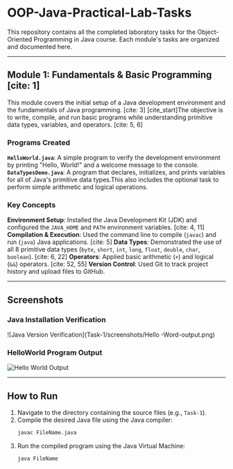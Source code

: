# OOP-Java-Practical-Lab-Tasks

This repository contains all the completed laboratory tasks for the Object-Oriented Programming in Java course. Each module's tasks are organized and documented here.

---

## Module 1: Fundamentals & Basic Programming [cite: 1]

This module covers the initial setup of a Java development environment and the fundamentals of Java programming. [cite: 3] [cite_start]The objective is to write, compile, and run basic programs while understanding primitive data types, variables, and operators. [cite: 5, 6]

### Programs Created

**`HelloWorld.java`**: A simple program to verify the development environment by printing "Hello, World!" and a welcome message to the console. 
**`DataTypesDemo.java`**: A program that declares, initializes, and prints variables for all of Java's primitive data types.This also includes the optional task to perform simple arithmetic and logical operations. 

### Key Concepts

**Environment Setup**: Installed the Java Development Kit (JDK) and configured the `JAVA_HOME` and `PATH` environment variables. [cite: 4, 11]
**Compilation & Execution**: Used the command line to compile (`javac`) and run (`java`) Java applications. [cite: 5]
**Data Types**: Demonstrated the use of all 8 primitive data types (`byte`, `short`, `int`, `long`, `float`, `double`, `char`, `boolean`). [cite: 6, 22]
**Operators**: Applied basic arithmetic (`+`) and logical (`&&`) operators. [cite: 52, 55]
**Version Control**: Used Git to track project history and upload files to GitHub.

---

## Screenshots

### Java Installation Verification

![Java Version Verification](Task-1/screenshots/Hello -Word-output.png)

### HelloWorld Program Output

![Hello World Output](./screenshots/Hello-world-output.png)

---

## How to Run

1.  Navigate to the directory containing the source files (e.g., `Task-1`).
2.  Compile the desired Java file using the Java compiler:
    ```bash
    javac FileName.java
    ```
3.  Run the compiled program using the Java Virtual Machine:
    ```bash
    java FileName
    ```
